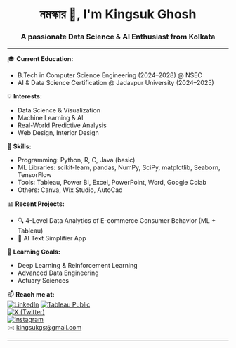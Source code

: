 <h1 align="center">নমস্কার 👋, I'm Kingsuk Ghosh</h1>
<h3 align="center">A passionate Data Science & AI Enthusiast from Kolkata</h3>

---

🎓 **Current Education:**
- B.Tech in Computer Science Engineering (2024–2028) @ NSEC  
- AI & Data Science Certification @ Jadavpur University (2024–2025)

💡 **Interests:**
- Data Science & Visualization
- Machine Learning & AI
- Real-World Predictive Analysis
- Web Design, Interior Design

🧠 **Skills:**
- Programming: Python, R, C, Java (basic)
- ML Libraries: scikit-learn, pandas, NumPy, SciPy, matplotlib, Seaborn, TensorFlow
- Tools: Tableau, Power BI, Excel, PowerPoint, Word, Google Colab
- Others: Canva, Wix Studio, AutoCad

📊 **Recent Projects:**
- 🔍 4-Level Data Analytics of E-commerce Consumer Behavior (ML + Tableau)
- 🤖 AI Text Simplifier App

🌱 **Learning Goals:**
- Deep Learning & Reinforcement Learning
- Advanced Data Engineering
- Actuary Sciences

📫 **Reach me at:**  
[![LinkedIn](https://img.shields.io/badge/LinkedIn-blue?logo=linkedin)](https://www.linkedin.com/in/kingsuk-ghosh-myprofile/)
[![Tableau Public](https://img.shields.io/badge/Tableau%20Public-005F9E?logo=tableau&logoColor=white)](https://public.tableau.com/app/profile/kingsuk.ghosh/vizzes)  
[![X (Twitter)](https://img.shields.io/badge/X-000000?logo=twitter&logoColor=white)](https://x.com/kingsukgs)  
[![Instagram](https://img.shields.io/badge/Instagram-E4405F?logo=instagram&logoColor=white)](https://www.instagram.com/kingsukofficial/)  
✉️ kingsukgs@gmail.com

---

